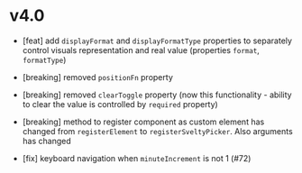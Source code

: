v4.0
====

- [feat] add `displayFormat` and `displayFormatType` properties to separately control visuals representation and real value (properties `format`, `formatType`)
- [breaking] removed `positionFn` property
- [breaking] removed `clearToggle` property (now this functionality - ability to clear the value is controlled by `required` property)
- [breaking] method to register component as custom element has changed from `registerElement` to `registerSveltyPicker`. Also arguments has changed

- [fix] keyboard navigation when `minuteIncrement` is not 1 (#72)